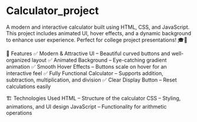# Calculator_project

A modern and interactive calculator built using HTML, CSS, and JavaScript. This project includes animated UI, hover effects, and a dynamic background to enhance user experience. Perfect for college project presentations! 🎓🚀

🌟 Features
✅ Modern & Attractive UI – Beautiful curved buttons and well-organized layout
✅ Animated Background – Eye-catching gradient animation
✅ Smooth Hover Effects – Buttons scale on hover for an interactive feel
✅ Fully Functional Calculator – Supports addition, subtraction, multiplication, and division
✅ Clear Display Button – Reset calculations easily

🏗️ Technologies Used
HTML – Structure of the calculator
CSS – Styling, animations, and UI design
JavaScript – Functionality for arithmetic operations

